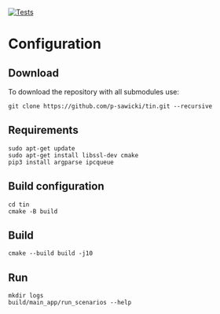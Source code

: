 [![Tests](https://github.com/p-sawicki/tin/actions/workflows/tests.yml/badge.svg)](https://github.com/p-sawicki/tin/actions/workflows/tests.yml)

# Configuration

## Download
To download the repository with all submodules use:

```
git clone https://github.com/p-sawicki/tin.git --recursive
```

## Requirements
```
sudo apt-get update
sudo apt-get install libssl-dev cmake
pip3 install argparse ipcqueue
```

## Build configuration
```
cd tin
cmake -B build
```

## Build
```
cmake --build build -j10
```

## Run
```
mkdir logs
build/main_app/run_scenarios --help
```